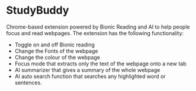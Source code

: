 # StudyBuddy

Chrome-based extension powered by Bionic Reading and AI to help people focus and read webpages. 
The extension has the following functionality:
- Toggle on and off Bionic reading
- Change the Fonts of the webpage
- Change the colour of the webpage
- Focus mode that extracts only the text of the webpage onto a new tab
- AI summarizer that gives a summary of the whole webpage
- AI auto search function that searches any highlighted word or sentences.
